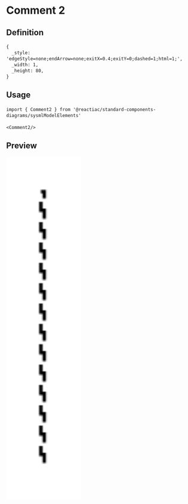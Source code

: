 # Comment 2

## Definition

```
{
  _style: 'edgeStyle=none;endArrow=none;exitX=0.4;exitY=0;dashed=1;html=1;',
  _width: 1,
  _height: 80,
}
```

## Usage

```
import { Comment2 } from '@reactiac/standard-components-diagrams/sysmlModelElements'

<Comment2/>
```

## Preview

<img src="./comment-2.png" width="200"/>
